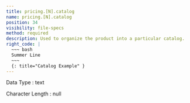 ```yaml
---
title: pricing.[N].catalog
name: pricing.[N].catalog
position: 34
visibility: file-specs
method: required
description: Used to organize the product into a particular catalog.
right_code: |
  ~~~ bash
  Summer Line
  ~~~
  {: title="Catalog Example" }
---
```


Data Type
: text

Character Length
: null

